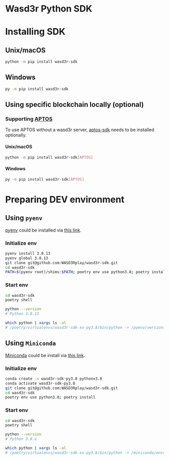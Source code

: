 # Wasd3r Python SDK

# Installing SDK

## Unix/macOS

```sh
python -m pip install wasd3r-sdk
```

## Windows

```sh
py -m pip install wasd3r-sdk
```

## Using specific blockchain locally (optional)

### Supporting [APTOS](https://aptos.dev/)

To use APTOS without a wasd3r server, [aptos-sdk](https://aptos.dev/sdks/python-sdk) needs to be installed optionally.

#### Unix/macOS

```sh
python -m pip install wasd3r-sdk[APTOS]
```

#### Windows

```sh
py -m pip install wasd3r-sdk[APTOS]
```

# Preparing DEV environment

## Using `pyenv`

[pyenv](https://github.com/pyenv/pyenv) could be installed via [this link](https://github.com/pyenv/pyenv#installation).

### Initialize env

```sh
pyenv install 3.8.13
pyenv global 3.8.13
git clone git@github.com:WASD3Rplay/wasd3r-sdk.git
cd wasd3r-sdk
PATH=$(pyenv root)/shims:$PATH; poetry env use python3.8; poetry install
```

### Start env

```sh
cd wasd3r-sdk
poetry shell

python --version
# Python 3.8.13

which python | xargs ls -al
# /poetry/virtualenvs/wasd3r-sdk-xx-py3.8/bin/python -> /pyenv/versions/3.8.13/bin/python3.8
```

## Using `Miniconda`

[Miniconda](https://docs.conda.io/projects/conda/en/stable/glossary.html#miniconda) could be install via [this link](https://docs.conda.io/en/latest/miniconda.html).

### Initialize env

```sh
conda create -n wasd3r-sdk-py3.8 python=3.8
conda activate wasd3r-sdk-py3.8
git clone git@github.com:WASD3Rplay/wasd3r-sdk.git
cd wasd3r-sdk
poetry env use python3.8; poetry install
```

### Start env

```sh
cd wasd3r-sdk
poetry shell

python --version
# Python 3.8.x

which python | xargs ls -al
# /poetry/virtualenvs/wasd3r-sdk-xx-py3.8/bin/python -> /miniconda/envs/wasd3r-sdk-py3.8/bin/python3.8
```
